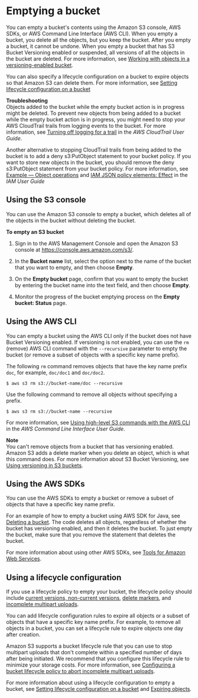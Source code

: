 # Emptying a bucket<a name="empty-bucket"></a>

You can empty a bucket's contents using the Amazon S3 console, AWS SDKs, or AWS Command Line Interface \(AWS CLI\)\. When you empty a bucket, you delete all the objects, but you keep the bucket\. After you empty a bucket, it cannot be undone\. When you empty a bucket that has S3 Bucket Versioning enabled or suspended, all versions of all the objects in the bucket are deleted\. For more information, see [Working with objects in a versioning\-enabled bucket](manage-objects-versioned-bucket.md)\.

You can also specify a lifecycle configuration on a bucket to expire objects so that Amazon S3 can delete them\. For more information, see [Setting lifecycle configuration on a bucket](how-to-set-lifecycle-configuration-intro.md)

**Troubleshooting**  
Objects added to the bucket while the empty bucket action is in progress might be deleted\. To prevent new objects from being added to a bucket while the empty bucket action is in progress, you might need to stop your AWS CloudTrail trails from logging events to the bucket\. For more information, see [Turning off logging for a trail](https://docs.aws.amazon.com/awscloudtrail/latest/userguide/cloudtrail-delete-trails-console.html) in the *AWS CloudTrail User Guide*\.

Another alternative to stopping CloudTrail trails from being added to the bucket is to add a deny s3:PutObject statement to your bucket policy\. If you want to store new objects in the bucket, you should remove the deny s3:PutObject statement from your bucket policy\. For more information, see [Example — Object operations](using-with-s3-actions.md#using-with-s3-actions-related-to-objects) and [IAM JSON policy elements: Effect](https://docs.aws.amazon.com/IAM/latest/UserGuide/reference_policies_elements_effect.html) in the *IAM User Guide* 

## Using the S3 console<a name="empty-bucket-console"></a>

You can use the Amazon S3 console to empty a bucket, which deletes all of the objects in the bucket without deleting the bucket\. 

**To empty an S3 bucket**

1. Sign in to the AWS Management Console and open the Amazon S3 console at [https://console\.aws\.amazon\.com/s3/](https://console.aws.amazon.com/s3/)\.

1. In the **Bucket name** list, select the option next to the name of the bucket that you want to empty, and then choose **Empty**\.

1. On the **Empty bucket** page, confirm that you want to empty the bucket by entering the bucket name into the text field, and then choose **Empty**\.

1. Monitor the progress of the bucket emptying process on the **Empty bucket: Status** page\.

## Using the AWS CLI<a name="empty-bucket-awscli"></a>

You can empty a bucket using the AWS CLI only if the bucket does not have Bucket Versioning enabled\. If versioning is not enabled, you can use the `rm` \(remove\) AWS CLI command with the `--recursive` parameter to empty the bucket \(or remove a subset of objects with a specific key name prefix\)\. 

The following `rm` command removes objects that have the key name prefix `doc`, for example, `doc/doc1` and `doc/doc2`\.

```
$ aws s3 rm s3://bucket-name/doc --recursive
```

Use the following command to remove all objects without specifying a prefix\.

```
$ aws s3 rm s3://bucket-name --recursive
```

For more information, see [Using high\-level S3 commands with the AWS CLI](https://docs.aws.amazon.com/cli/latest/userguide/using-s3-commands.html) in the *AWS Command Line Interface User Guide*\.

**Note**  
You can't remove objects from a bucket that has versioning enabled\. Amazon S3 adds a delete marker when you delete an object, which is what this command does\. For more information about S3 Bucket Versioning, see [Using versioning in S3 buckets](Versioning.md)\.

## Using the AWS SDKs<a name="empty-bucket-awssdks"></a>

You can use the AWS SDKs to empty a bucket or remove a subset of objects that have a specific key name prefix\.

For an example of how to empty a bucket using AWS SDK for Java, see [Deleting a bucket](delete-bucket.md)\. The code deletes all objects, regardless of whether the bucket has versioning enabled, and then it deletes the bucket\. To just empty the bucket, make sure that you remove the statement that deletes the bucket\. 

For more information about using other AWS SDKs, see [Tools for Amazon Web Services](https://aws.amazon.com/tools/)\.

## Using a lifecycle configuration<a name="empty-bucket-lifecycle"></a>

If you use a lifecycle policy to empty your bucket, the lifecycle policy should include [current versions, non\-current versions](https://docs.aws.amazon.com/AmazonS3/latest/userguide/versioning-workflows.html), [delete markers](https://docs.aws.amazon.com/AmazonS3/latest/userguide/DeleteMarker.html), and [incomplete multipart uploads](https://docs.aws.amazon.com/AmazonS3/latest/userguide/mpu-abort-incomplete-mpu-lifecycle-config.html)\.

You can add lifecycle configuration rules to expire all objects or a subset of objects that have a specific key name prefix\. For example, to remove all objects in a bucket, you can set a lifecycle rule to expire objects one day after creation\.

Amazon S3 supports a bucket lifecycle rule that you can use to stop multipart uploads that don't complete within a specified number of days after being initiated\. We recommend that you configure this lifecycle rule to minimize your storage costs\. For more information, see [Configuring a bucket lifecycle policy to abort incomplete multipart uploads](mpu-abort-incomplete-mpu-lifecycle-config.md)\.

For more information about using a lifecycle configuration to empty a bucket, see [Setting lifecycle configuration on a bucket](how-to-set-lifecycle-configuration-intro.md) and [Expiring objects](lifecycle-expire-general-considerations.md)\.